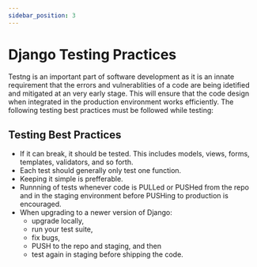 ```yaml
---
sidebar_position: 3
---
```


# Django Testing Practices

Testng is an important part of software development as it is an innate requirement that the errors and vulnerablities of a code are being idetified and mitigated at an very early stage. This will ensure that the code design when integrated in the production environment works efficiently. 
The following testing best practices must be followed while testing:

## Testing Best Practices

- If it can break, it should be tested. This includes models, views, forms, templates, validators, and so forth.
- Each test should generally only test one function.
- Keeping it simple is prefferable. 
- Runnning of tests whenever code is PULLed or PUSHed from the repo and in the staging environment before PUSHing to production is encouraged.
- When upgrading to a newer version of Django:
    - upgrade locally,
    - run your test suite,
    - fix bugs,
    - PUSH to the repo and staging, and then
    - test again in staging before shipping the code.
